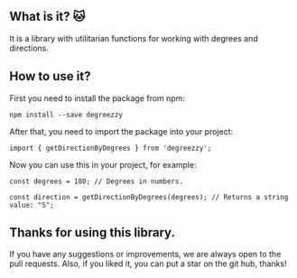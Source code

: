 ## What is it? 🐱

It is a library with utilitarian functions for working with degrees and directions.

## How to use it?

First you need to install the package from npm:

```
npm install --save degreezzy
```

After that, you need to import the package into your project:

```
import { getDirectionByDegrees } from 'degreezzy';
```

Now you can use this in your project, for example:

```
const degrees = 180; // Degrees in numbers.

const direction = getDirectionByDegrees(degrees); // Returns a string value: "S";
```

## Thanks for using this library.

If you have any suggestions or improvements, we are always open to the pull requests.
Also, if you liked it, you can put a star on the git hub, thanks!